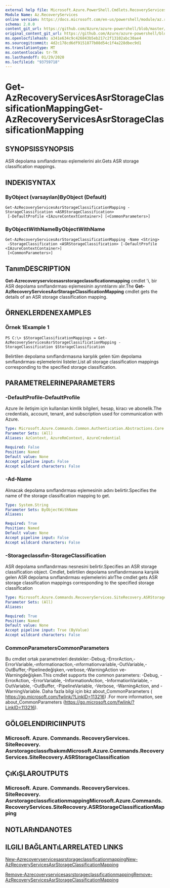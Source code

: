 ```yaml
---
external help file: Microsoft.Azure.PowerShell.Cmdlets.RecoveryServices.SiteRecovery.dll-Help.xml
Module Name: Az.RecoveryServices
online version: https://docs.microsoft.com/en-us/powershell/module/az.recoveryservices/get-azrecoveryservicesasrstorageclassificationmapping
schema: 2.0.0
content_git_url: https://github.com/Azure/azure-powershell/blob/master/src/RecoveryServices/RecoveryServices/help/Get-AzRecoveryServicesAsrStorageClassificationMapping.md
original_content_git_url: https://github.com/Azure/azure-powershell/blob/master/src/RecoveryServices/RecoveryServices/help/Get-AzRecoveryServicesAsrStorageClassificationMapping.md
ms.openlocfilehash: a341e634c9c426843b5eb217c2f13102abc30ae4
ms.sourcegitcommit: 4d2c178cd6df9151877b08d54c1f4a228dbec9d1
ms.translationtype: MT
ms.contentlocale: tr-TR
ms.lasthandoff: 01/29/2020
ms.locfileid: "93759718"
---
```

# <span data-ttu-id="29cf9-101">Get-AzRecoveryServicesAsrStorageClassificationMapping</span><span class="sxs-lookup"><span data-stu-id="29cf9-101">Get-AzRecoveryServicesAsrStorageClassificationMapping</span></span>

## <span data-ttu-id="29cf9-102">SYNOPSIS</span><span class="sxs-lookup"><span data-stu-id="29cf9-102">SYNOPSIS</span></span>
<span data-ttu-id="29cf9-103">ASR depolama sınıflandırması eşlemelerini alır.</span><span class="sxs-lookup"><span data-stu-id="29cf9-103">Gets ASR storage classification mappings.</span></span>

## <span data-ttu-id="29cf9-104">INDEKI</span><span class="sxs-lookup"><span data-stu-id="29cf9-104">SYNTAX</span></span>

### <span data-ttu-id="29cf9-105">ByObject (varsayılan)</span><span class="sxs-lookup"><span data-stu-id="29cf9-105">ByObject (Default)</span></span>
```
Get-AzRecoveryServicesAsrStorageClassificationMapping -StorageClassification <ASRStorageClassification>
 [-DefaultProfile <IAzureContextContainer>] [<CommonParameters>]
```

### <span data-ttu-id="29cf9-106">ByObjectWithName</span><span class="sxs-lookup"><span data-stu-id="29cf9-106">ByObjectWithName</span></span>
```
Get-AzRecoveryServicesAsrStorageClassificationMapping -Name <String>
 -StorageClassification <ASRStorageClassification> [-DefaultProfile <IAzureContextContainer>]
 [<CommonParameters>]
```

## <span data-ttu-id="29cf9-107">Tanım</span><span class="sxs-lookup"><span data-stu-id="29cf9-107">DESCRIPTION</span></span>
<span data-ttu-id="29cf9-108">**Get-Azrecoveryservicesasrstorageclassıficationmapping** cmdlet 'i, bir ASR depolama sınıflandırması eşlemesinin ayrıntılarını alır.</span><span class="sxs-lookup"><span data-stu-id="29cf9-108">The **Get-AzRecoveryServicesAsrStorageClassificationMapping** cmdlet gets the details of an ASR storage classification mapping.</span></span>

## <span data-ttu-id="29cf9-109">ÖRNEKLERDEN</span><span class="sxs-lookup"><span data-stu-id="29cf9-109">EXAMPLES</span></span>

### <span data-ttu-id="29cf9-110">Örnek 1</span><span class="sxs-lookup"><span data-stu-id="29cf9-110">Example 1</span></span>
```
PS C:\> $StorageClassificationMappings = Get-AzRecoveryServicesAsrStorageClassificationMapping -StorageClassification $StorageClassification
```

<span data-ttu-id="29cf9-111">Belirtilen depolama sınıflandırmasına karşılık gelen tüm depolama sınıflandırması eşlemelerini listeler.</span><span class="sxs-lookup"><span data-stu-id="29cf9-111">List all storage classification mappings corresponding to the specified storage classification.</span></span>

## <span data-ttu-id="29cf9-112">PARAMETRELERINE</span><span class="sxs-lookup"><span data-stu-id="29cf9-112">PARAMETERS</span></span>

### <span data-ttu-id="29cf9-113">-DefaultProfile</span><span class="sxs-lookup"><span data-stu-id="29cf9-113">-DefaultProfile</span></span>
<span data-ttu-id="29cf9-114">Azure ile iletişim için kullanılan kimlik bilgileri, hesap, kiracı ve abonelik.</span><span class="sxs-lookup"><span data-stu-id="29cf9-114">The credentials, account, tenant, and subscription used for communication with Azure.</span></span>


```yaml
Type: Microsoft.Azure.Commands.Common.Authentication.Abstractions.Core.IAzureContextContainer
Parameter Sets: (All)
Aliases: AzContext, AzureRmContext, AzureCredential

Required: False
Position: Named
Default value: None
Accept pipeline input: False
Accept wildcard characters: False
```

### <span data-ttu-id="29cf9-115">-Ad</span><span class="sxs-lookup"><span data-stu-id="29cf9-115">-Name</span></span>
<span data-ttu-id="29cf9-116">Alınacak depolama sınıflandırması eşlemesinin adını belirtir.</span><span class="sxs-lookup"><span data-stu-id="29cf9-116">Specifies the name of the storage classification mapping to get.</span></span>

```yaml
Type: System.String
Parameter Sets: ByObjectWithName
Aliases:

Required: True
Position: Named
Default value: None
Accept pipeline input: False
Accept wildcard characters: False
```

### <span data-ttu-id="29cf9-117">-Storageclassıfın</span><span class="sxs-lookup"><span data-stu-id="29cf9-117">-StorageClassification</span></span>
<span data-ttu-id="29cf9-118">ASR depolama sınıflandırması nesnesini belirtir.</span><span class="sxs-lookup"><span data-stu-id="29cf9-118">Specifies an ASR storage classification object.</span></span> <span data-ttu-id="29cf9-119">Cmdlet, belirtilen depolama sınıflandırmasına karşılık gelen ASR depolama sınıflandırması eşlemelerini alır</span><span class="sxs-lookup"><span data-stu-id="29cf9-119">The cmdlet gets ASR storage classification mappings corresponding to the specified storage classification</span></span> 

```yaml
Type: Microsoft.Azure.Commands.RecoveryServices.SiteRecovery.ASRStorageClassification
Parameter Sets: (All)
Aliases:

Required: True
Position: Named
Default value: None
Accept pipeline input: True (ByValue)
Accept wildcard characters: False
```

### <span data-ttu-id="29cf9-120">CommonParameters</span><span class="sxs-lookup"><span data-stu-id="29cf9-120">CommonParameters</span></span>
<span data-ttu-id="29cf9-121">Bu cmdlet ortak parametreleri destekler:-Debug,-ErrorAction,-ErrorVariable,-ınformationaction,-ınformationvariable,-OutVariable,-OutBuffer,-Pipelinedeğişken,-verbose,-WarningAction ve-Warningdeğişken.</span><span class="sxs-lookup"><span data-stu-id="29cf9-121">This cmdlet supports the common parameters: -Debug, -ErrorAction, -ErrorVariable, -InformationAction, -InformationVariable, -OutVariable, -OutBuffer, -PipelineVariable, -Verbose, -WarningAction, and -WarningVariable.</span></span> <span data-ttu-id="29cf9-122">Daha fazla bilgi için bkz about_CommonParameters ( https://go.microsoft.com/fwlink/?LinkID=113216) .</span><span class="sxs-lookup"><span data-stu-id="29cf9-122">For more information, see about_CommonParameters (https://go.microsoft.com/fwlink/?LinkID=113216).</span></span>

## <span data-ttu-id="29cf9-123">GÖLGELENDIRICI</span><span class="sxs-lookup"><span data-stu-id="29cf9-123">INPUTS</span></span>

### <span data-ttu-id="29cf9-124">Microsoft. Azure. Commands. RecoveryServices. SiteRecovery. Asrstorageclassıfbakımı</span><span class="sxs-lookup"><span data-stu-id="29cf9-124">Microsoft.Azure.Commands.RecoveryServices.SiteRecovery.ASRStorageClassification</span></span>

## <span data-ttu-id="29cf9-125">ÇıKıŞLAR</span><span class="sxs-lookup"><span data-stu-id="29cf9-125">OUTPUTS</span></span>

### <span data-ttu-id="29cf9-126">Microsoft. Azure. Commands. RecoveryServices. SiteRecovery. Asrstorageclassıficationmapping</span><span class="sxs-lookup"><span data-stu-id="29cf9-126">Microsoft.Azure.Commands.RecoveryServices.SiteRecovery.ASRStorageClassificationMapping</span></span>

## <span data-ttu-id="29cf9-127">NOTLARıNDA</span><span class="sxs-lookup"><span data-stu-id="29cf9-127">NOTES</span></span>

## <span data-ttu-id="29cf9-128">ILGILI BAĞLANTıLAR</span><span class="sxs-lookup"><span data-stu-id="29cf9-128">RELATED LINKS</span></span>

[<span data-ttu-id="29cf9-129">New-Azrecoveryservicesasrstorageclassıficationmapping</span><span class="sxs-lookup"><span data-stu-id="29cf9-129">New-AzRecoveryServicesAsrStorageClassificationMapping</span></span>](./New-AzRecoveryServicesAsrStorageClassificationMapping.md)

[<span data-ttu-id="29cf9-130">Remove-Azrecoveryservicesasrstorageclassıficationmapping</span><span class="sxs-lookup"><span data-stu-id="29cf9-130">Remove-AzRecoveryServicesAsrStorageClassificationMapping</span></span>](./Remove-AzRecoveryServicesAsrStorageClassificationMapping.md)
